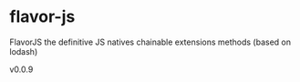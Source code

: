 # flavor-js
FlavorJS the definitive JS natives chainable extensions methods (based on lodash)

v0.0.9